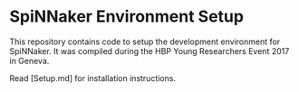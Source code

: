 
# SpiNNaker Environment Setup

   This repository contains code to setup the development environment for
   SpiNNaker. It was compiled during the HBP Young Researchers Event 2017
   in Geneva.

   Read [Setup.md] for installation instructions.

